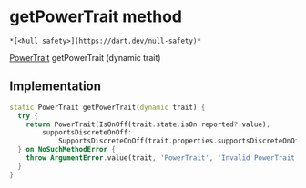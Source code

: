 


# getPowerTrait method




    *[<Null safety>](https://dart.dev/null-safety)*




[PowerTrait](../../yonomi-sdk/PowerTrait-class.md) getPowerTrait
(dynamic trait)








## Implementation

```dart
static PowerTrait getPowerTrait(dynamic trait) {
  try {
    return PowerTrait(IsOnOff(trait.state.isOn.reported?.value),
        supportsDiscreteOnOff:
            SupportsDiscreteOnOff(trait.properties.supportsDiscreteOnOff));
  } on NoSuchMethodError {
    throw ArgumentError.value(trait, 'PowerTrait', 'Invalid PowerTrait');
  }
}
```







